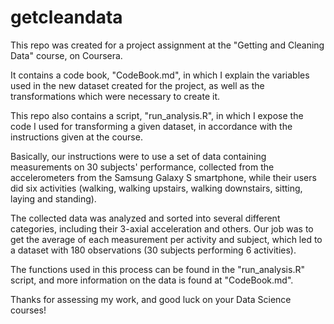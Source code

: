 # getcleandata

This repo was created for a project assignment at the "Getting and Cleaning Data" course, on Coursera.

It contains a code book, "CodeBook.md", in which I explain the variables used in the new dataset created for the project, as well as the transformations which were necessary to create it.

This repo also contains a script, "run_analysis.R", in which I expose the code I used for transforming a given dataset, in accordance with the instructions given at the course.

Basically, our instructions were to use a set of data containing measurements on 30 subjects' performance, collected from the accelerometers from the Samsung Galaxy S smartphone, while their users did six activities (walking, walking upstairs, walking downstairs, sitting, laying and standing). 

The collected data was analyzed and sorted into several different categories, including their 3-axial acceleration and others. Our job was to get the average of each measurement per activity and subject, which led to a dataset with 180 observations (30 subjects performing 6 activities). 

The functions used in this process can be found in the "run_analysis.R" script, and more information on the data is found at "CodeBook.md".

Thanks for assessing my work, and good luck on your Data Science courses!